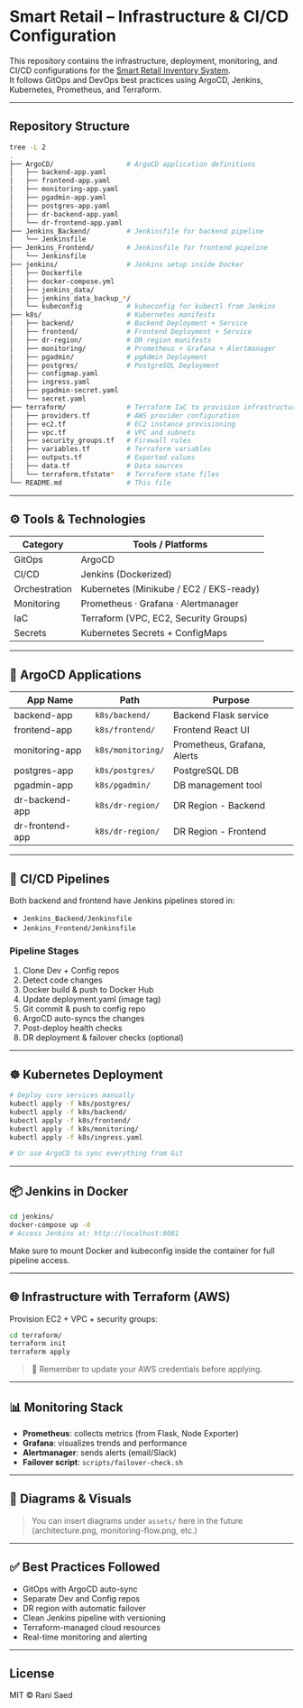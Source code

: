 
# Smart Retail – Infrastructure & CI/CD Configuration

This repository contains the infrastructure, deployment, monitoring, and CI/CD configurations for the [Smart Retail Inventory System](https://github.com/RaniSaed/smart-retail-dev).  
It follows GitOps and DevOps best practices using ArgoCD, Jenkins, Kubernetes, Prometheus, and Terraform.

---

## Repository Structure

```bash
tree -L 2
.
├── ArgoCD/                  # ArgoCD application definitions
│   ├── backend-app.yaml
│   ├── frontend-app.yaml
│   ├── monitoring-app.yaml
│   ├── pgadmin-app.yaml
│   ├── postgres-app.yaml
│   ├── dr-backend-app.yaml
│   └── dr-frontend-app.yaml
├── Jenkins_Backend/         # Jenkinsfile for backend pipeline
│   └── Jenkinsfile
├── Jenkins_Frontend/        # Jenkinsfile for frontend pipeline
│   └── Jenkinsfile
├── jenkins/                 # Jenkins setup inside Docker
│   ├── Dockerfile
│   ├── docker-compose.yml
│   ├── jenkins_data/
│   ├── jenkins_data_backup_*/ 
│   └── kubeconfig           # kubeconfig for kubectl from Jenkins
├── k8s/                     # Kubernetes manifests
│   ├── backend/             # Backend Deployment + Service
│   ├── frontend/            # Frontend Deployment + Service
│   ├── dr-region/           # DR region manifests
│   ├── monitoring/          # Prometheus + Grafana + Alertmanager
│   ├── pgadmin/             # pgAdmin Deployment
│   ├── postgres/            # PostgreSQL Deployment
│   ├── configmap.yaml
│   ├── ingress.yaml
│   ├── pgadmin-secret.yaml
│   └── secret.yaml
├── terraform/               # Terraform IaC to provision infrastructure
│   ├── providers.tf         # AWS provider configuration
│   ├── ec2.tf               # EC2 instance provisioning
│   ├── vpc.tf               # VPC and subnets
│   ├── security_groups.tf   # Firewall rules
│   ├── variables.tf         # Terraform variables
│   ├── outputs.tf           # Exported values
│   ├── data.tf              # Data sources
│   └── terraform.tfstate*   # Terraform state files
└── README.md                # This file
```

---

## ⚙️ Tools & Technologies

| Category        | Tools / Platforms                            |
|----------------|-----------------------------------------------|
| GitOps          | ArgoCD                                        |
| CI/CD           | Jenkins (Dockerized)                          |
| Orchestration   | Kubernetes (Minikube / EC2 / EKS-ready)       |
| Monitoring      | Prometheus · Grafana · Alertmanager           |
| IaC             | Terraform (VPC, EC2, Security Groups)         |
| Secrets         | Kubernetes Secrets + ConfigMaps               |

---

## 🚀 ArgoCD Applications

| App Name           | Path                       | Purpose                       |
|--------------------|----------------------------|-------------------------------|
| backend-app        | `k8s/backend/`             | Backend Flask service         |
| frontend-app       | `k8s/frontend/`            | Frontend React UI             |
| monitoring-app     | `k8s/monitoring/`          | Prometheus, Grafana, Alerts   |
| postgres-app       | `k8s/postgres/`            | PostgreSQL DB                 |
| pgadmin-app        | `k8s/pgadmin/`             | DB management tool            |
| dr-backend-app     | `k8s/dr-region/`           | DR Region - Backend           |
| dr-frontend-app    | `k8s/dr-region/`           | DR Region - Frontend          |

---

## 🧪 CI/CD Pipelines

Both backend and frontend have Jenkins pipelines stored in:

- `Jenkins_Backend/Jenkinsfile`
- `Jenkins_Frontend/Jenkinsfile`

### Pipeline Stages

1. Clone Dev + Config repos  
2. Detect code changes  
3. Docker build & push to Docker Hub  
4. Update deployment.yaml (image tag)  
5. Git commit & push to config repo  
6. ArgoCD auto-syncs the changes  
7. Post-deploy health checks  
8. DR deployment & failover checks (optional)

---

## ☸️ Kubernetes Deployment

```bash
# Deploy core services manually
kubectl apply -f k8s/postgres/
kubectl apply -f k8s/backend/
kubectl apply -f k8s/frontend/
kubectl apply -f k8s/monitoring/
kubectl apply -f k8s/ingress.yaml

# Or use ArgoCD to sync everything from Git
```

---

## 📦 Jenkins in Docker

```bash
cd jenkins/
docker-compose up -d
# Access Jenkins at: http://localhost:8081
```

Make sure to mount Docker and kubeconfig inside the container for full pipeline access.

---

## 🌐 Infrastructure with Terraform (AWS)

Provision EC2 + VPC + security groups:

```bash
cd terraform/
terraform init
terraform apply
```

> 🔐 Remember to update your AWS credentials before applying.

---

## 📊 Monitoring Stack

- **Prometheus**: collects metrics (from Flask, Node Exporter)  
- **Grafana**: visualizes trends and performance  
- **Alertmanager**: sends alerts (email/Slack)  
- **Failover script**: `scripts/failover-check.sh`

---

## 📸 Diagrams & Visuals

> You can insert diagrams under `assets/` here in the future (architecture.png, monitoring-flow.png, etc.)

---

## ✅ Best Practices Followed

- GitOps with ArgoCD auto-sync
- Separate Dev and Config repos
- DR region with automatic failover
- Clean Jenkins pipeline with versioning
- Terraform-managed cloud resources
- Real-time monitoring and alerting

---

## License

MIT © Rani Saed

